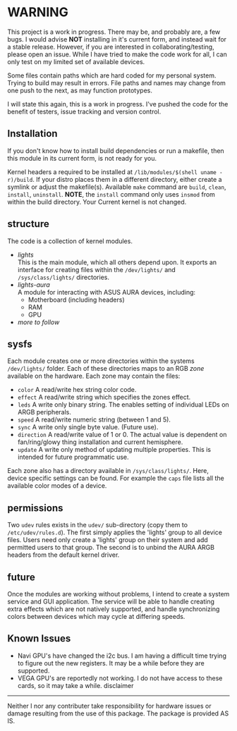 WARNING
=======

This project is a work in progress. There may be, and probably are, a few bugs.
I would advise __NOT__ installing in it's current form, and instead wait for a
stable release.
However, if you are interested in collaborating/testing, please open an issue.
While I have tried to make the code work for all, I can only test on my limited
set of available devices.

Some files contain paths which are hard coded for my personal system. Trying to
build may result in errors. File paths and names may change from one push to the
next, as may function prototypes.

I will state this again, this is a work in progress. I've pushed the code for
the benefit of testers, issue tracking and version control.

Installation
------------
If you don't know how to install build dependencies or run a makefile, then this module in its current form, is not ready for you.

Kernel headers a required to be installed at `/lib/modules/$(shell uname -r)/build`. If your distro places them in a different directory, either create a symlink or adjust the makefile(s). Available `make` command are `build`, `clean`, `install`, `uninstall`.
__NOTE__, the `install` command only uses `insmod` from within the build directory. Your Current kernel is not changed.

structure
---------

The code is a collection of kernel modules.
* *lights*  
This is the main module, which all others depend upon. It exports an interface
for creating files within the `/dev/lights/` and `/sys/class/lights/` directories.
* *lights-aura*  
A module for interacting with ASUS AURA devices, including:
    + Motherboard (including headers)
    + RAM
    + GPU
* *more to follow*

sysfs
-----

Each module creates one or more directories within the systems `/dev/lights/`
folder. Each of these directories maps to an RGB *zone* available on the
hardware. Each zone may contain the files:
+ `color` A read/write hex string color code.
+ `effect` A read/write string which specifies the zones effect.
+ `leds` A write only binary string. The enables setting of individual LEDs on
ARGB peripherals.
+ `speed` A read/write numeric string (between 1 and 5).
+ `sync` A write only single byte value. (Future use).
+ `direction` A read/write value of 1 or 0. The actual value is dependent on fan/ring/glowy thing installation and current hemisphere.
+ `update` A write only method of updating multiple properties. This is intended for future programmatic use.

Each zone also has a directory available in `/sys/class/lights/`. Here, device
specific settings can be found. For example the `caps` file lists all the
available color modes of a device.

permissions
-----------

Two `udev` rules exists in the `udev/` sub-directory (copy them to
`/etc/udev/rules.d`). The first simply applies the 'lights' group to all device files. Users need only create a 'lights' group on their system and add permitted users to that group. The second is to unbind the AURA ARGB headers from the default kernel driver.

future
------

Once the modules are working without problems, I intend to create a system
service and GUI application. The service will be able to handle creating extra
effects which are not natively supported, and handle synchronizing colors
between devices which may cycle at differing speeds.

Known Issues
------------
* Navi GPU's have changed the i2c bus. I am having a difficult time trying to
figure out the new registers. It may be a while before they are supported.
* VEGA GPU's are reportedly not working. I do not have access to these cards, so it may take a while.
disclaimer
----------
Neither I nor any contributer take responsibility for hardware issues or damage
resulting from the use of this package. The package is provided AS IS.
